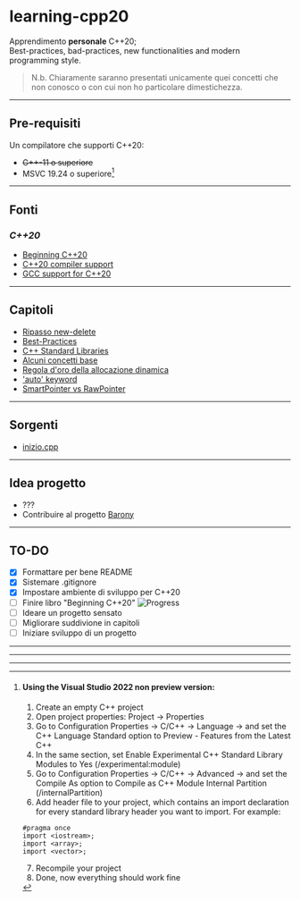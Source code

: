 # learning-cpp20
Apprendimento **personale** C++20;  
Best-practices, bad-practices, new functionalities and modern programming style.  
> N.b. Chiaramente saranno presentati unicamente quei concetti che non conosco o con cui non ho particolare dimestichezza.  
  
---
## Pre-requisiti
Un compilatore che supporti C++20:  
- ~~G++-11 o superiore~~
- MSVC 19.24 o superiore[^1]  
  
---
## Fonti
### *C++20*  
- [Beginning C++20](https://github.com/Apress/beginning-cpp20)
- [C++20 compiler support](https://en.cppreference.com/w/cpp/compiler_support#cpp20)
- [GCC support for C++20](https://gcc.gnu.org/projects/cxx-status.html#cxx20)
  
---
## Capitoli
- [Ripasso new-delete](./chapters/ripasso-new-delete.md)
- [Best-Practices](./chapters/best-practices.md)
- [C++ Standard Libraries](./chapters/cpp-standard-libraries.md)
- [Alcuni concetti base](./chapters/concetti-base.md)
- [Regola d'oro della allocazione dinamica](./chapters/concetti-base.md#7-regola-doro-della-allocazione-dinamica)
- ['auto' keyword](./chapters/auto-keyboard.md)
- [SmartPointer vs RawPointer](./chapters/smart-raw-pointers.md)
  
---
## Sorgenti
- [inizio.cpp](./source/1inizio.cpp)
  
---
## Idea progetto
- ???
- Contribuire al progetto [Barony](https://github.com/TurningWheel/Barony)
  
---
## TO-DO
- [x] Formattare per bene README
- [x] Sistemare .gitignore
- [x] Impostare ambiente di sviluppo per C++20
- [ ] Finire libro "Beginning C++20" ![Progress](https://progress-bar.dev/29/)
- [ ] Ideare un progetto sensato
- [ ] Migliorare suddivione in capitoli
- [ ] Iniziare sviluppo di un progetto
  
---
---
[^1]: #### Using the Visual Studio 2022 non preview version:  
    1. Create an empty C++ project
    2. Open project properties: Project → Properties
    3. Go to Configuration Properties → C/C++ → Language → and set the C++ Language Standard option to Preview - Features from the Latest C++
    4. In the same section, set Enable Experimental C++ Standard Library Modules to Yes (/experimental:module)
    5. Go to Configuration Properties → C/C++ → Advanced → and set the Compile As option to Compile as C++ Module Internal Partition (/internalPartition)
    6. Add header file to your project, which contains an import declaration for every standard library header you want to import. For example:
    ```
    #pragma once
    import <iostream>;
    import <array>;
    import <vector>;
    ```
    7. Recompile your project
    8. Done, now everything should work fine
  
---